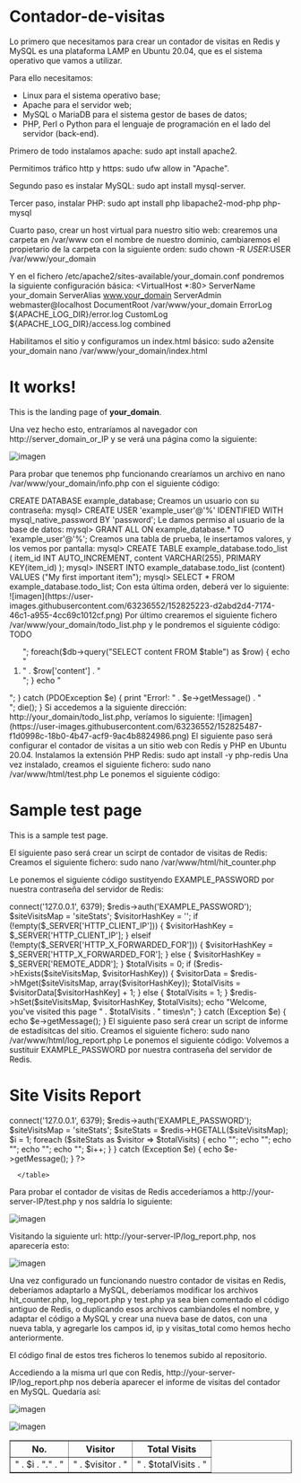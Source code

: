 # Contador-de-visitas

Lo primero que necesitamos para crear un contador de visitas en Redis y MySQL es una plataforma LAMP en Ubuntu 20.04, que es el sistema operativo que vamos a utilizar.

Para ello necesitamos:

- Linux para el sistema operativo base;
- Apache para el servidor web;
- MySQL o MariaDB para el sistema gestor de bases de datos;
- PHP, Perl o Python para el lenguaje de programación en el lado del servidor (back-end).

Primero de todo instalamos apache:
sudo apt install apache2.

Permitimos tráfico http y https:
sudo ufw allow in "Apache".

Segundo paso es instalar MySQL:
sudo apt install mysql-server.

Tercer paso, instalar PHP:
sudo apt install php libapache2-mod-php php-mysql

Cuarto paso, crear un host virtual para nuestro sitio web:
crearemos una carpeta en /var/www con el nombre de nuestro dominio, cambiaremos el propietario de la carpeta con la siguiente orden:
sudo chown -R $USER:$USER /var/www/your_domain

Y en el fichero /etc/apache2/sites-available/your_domain.conf pondremos la siguiente configuración básica:
<VirtualHost *:80>
    ServerName your_domain
    ServerAlias www.your_domain
    ServerAdmin webmaster@localhost
    DocumentRoot /var/www/your_domain
    ErrorLog ${APACHE_LOG_DIR}/error.log
    CustomLog ${APACHE_LOG_DIR}/access.log combined
</VirtualHost>

Habilitamos el sitio y configuramos un index.html básico:
sudo a2ensite your_domain
nano /var/www/your_domain/index.html
<h1>It works!</h1>
<p>This is the landing page of <strong>your_domain</strong>.</p>

Una vez hecho esto, entraríamos al navegador con http://server_domain_or_IP y se verá una página como la siguiente:

![imagen](https://user-images.githubusercontent.com/63236552/152823944-a3c61a11-6f16-4821-b40e-3e36d0a13ffd.png)

Para probar que tenemos php funcionando crearíamos un archivo en nano /var/www/your_domain/info.php con el siguiente código:
<?php
phpinfo();

Accediendo a nuestro navegador con http://server_domain_or_IP/info.php debería aparecer lo siguiente:

![imagen](https://user-images.githubusercontent.com/63236552/152824373-52d3ecdf-4efd-473d-8241-eadada513a93.png)

Por último, probaremos el procesamiento de PHP en nuestro servidor web:
Establecemos conexión con la consola de MySQL usando la cuenta root:
sudo mysql

Creamos una base de datos nueva:
mysql> CREATE DATABASE example_database;

Creamos un usuario con su contraseña:
mysql> CREATE USER 'example_user'@'%' IDENTIFIED WITH mysql_native_password BY 'password';

Le damos permiso al usuario de la base de datos:
mysql> GRANT ALL ON example_database.* TO 'example_user'@'%';

Creamos una tabla de prueba, le insertamos valores, y los vemos por pantalla:
mysql> CREATE TABLE example_database.todo_list (
	item_id INT AUTO_INCREMENT,
	content VARCHAR(255),
	PRIMARY KEY(item_id)
);

mysql> INSERT INTO example_database.todo_list (content) VALUES ("My first important item");

mysql> SELECT * FROM example_database.todo_list;

Con esta última orden, deberá ver lo siguiente:

![imagen](https://user-images.githubusercontent.com/63236552/152825223-d2abd2d4-7174-46c1-a955-4cc69c1012cf.png)

Por último crearemos el siguiente fichero /var/www/your_domain/todo_list.php y le pondremos el siguiente código:
<?php
$user = "example_user";
$password = "password";
$database = "example_database";
$table = "todo_list";

try {
  $db = new PDO("mysql:host=localhost;dbname=$database", $user, $password);
  echo "<h2>TODO</h2><ol>";
  foreach($db->query("SELECT content FROM $table") as $row) {
    echo "<li>" . $row['content'] . "</li>";
  }
  echo "</ol>";
} catch (PDOException $e) {
    print "Error!: " . $e->getMessage() . "<br/>";
    die();
}

Si accedemos a la siguiente dirección: http://your_domain/todo_list.php, veríamos lo siguiente:

![imagen](https://user-images.githubusercontent.com/63236552/152825487-f1d0998c-18b0-4b47-acf9-9ac4b8824986.png)


El siguiente paso será configurar el contador de visitas a un sitio web con Redis y PHP en Ubuntu 20.04.

Instalamos la extensión PHP Redis:
sudo apt install -y php-redis

Una vez instalado, creamos el siguiente fichero:
sudo nano /var/www/html/test.php

Le ponemos el siguiente código:
<?php
  require_once 'hit_counter.php';
?>

<!DOCTYPE html>
<html>

  <head>
    <title>Sample Test Page</title>
  </head>

  <body>
    <h1>Sample test page</h1>
    <p>This is a sample test page.</p>
  </body>

</html>

El siguiente paso será crear un scirpt de contador de visitas de Redis:
Creamos el siguiente fichero:
sudo nano /var/www/html/hit_counter.php

Le ponemos el siguiente código sustityendo EXAMPLE_PASSWORD por nuestra contraseña del servidor de Redis:
<?php

    try {

        $redis = new Redis();
        $redis->connect('127.0.0.1', 6379);
        $redis->auth('EXAMPLE_PASSWORD');

        $siteVisitsMap  = 'siteStats';
        $visitorHashKey = '';           

        if (!empty($_SERVER['HTTP_CLIENT_IP'])) {

           $visitorHashKey = $_SERVER['HTTP_CLIENT_IP'];

        } elseif (!empty($_SERVER['HTTP_X_FORWARDED_FOR'])) {

           $visitorHashKey = $_SERVER['HTTP_X_FORWARDED_FOR'];

        } else {

           $visitorHashKey = $_SERVER['REMOTE_ADDR'];
        }
      
        $totalVisits = 0;

        if ($redis->hExists($siteVisitsMap, $visitorHashKey)) {

            $visitorData = $redis->hMget($siteVisitsMap,  array($visitorHashKey));
            $totalVisits = $visitorData[$visitorHashKey] + 1;

        } else {

            $totalVisits = 1;

        }

        $redis->hSet($siteVisitsMap, $visitorHashKey, $totalVisits);

        echo "Welcome, you've visited this page " .  $totalVisits . " times\n";

    } catch (Exception $e) {
        echo $e->getMessage();
    }


El siguiente paso será crear un script de informe de estadísitcas del sitio.
Creamos el siguiente fichero:
sudo nano /var/www/html/log_report.php

Le ponemos el siguiente código: Volvemos a sustituir EXAMPLE_PASSWORD por nuestra contraseña del servidor de Redis.
<!DOCTYPE html>
<html>

  <head>
    <title>Site Visits Report</title>
  </head>

  <body>

      <h1>Site Visits Report</h1>

      <table border = '1'>
        <tr>
          <th>No.</th>
          <th>Visitor</th>
          <th>Total Visits</th>
        </tr>

        <?php

            try {

                $redis = new Redis();
                $redis->connect('127.0.0.1', 6379);
                $redis->auth('EXAMPLE_PASSWORD');

                $siteVisitsMap = 'siteStats';                          

                $siteStats = $redis->HGETALL($siteVisitsMap);

                $i = 1; 

                foreach ($siteStats as $visitor => $totalVisits) {

                    echo "<tr>";
                      echo "<td align = 'left'>"   . $i . "."     . "</td>";
                      echo "<td align = 'left'>"   . $visitor     . "</td>";
                      echo "<td align = 'right'>"  . $totalVisits . "</td>";
                    echo "</tr>";
                    
                    $i++;
                }

            } catch (Exception $e) {
                echo $e->getMessage();
            }

        ?>

      </table>
  </body>

</html>

Para probar el contador de visitas de Redis accederíamos a http://your-server-IP/test.php y nos saldría lo siguiente:

![imagen](https://user-images.githubusercontent.com/63236552/152826930-4ae08160-b6fb-4f29-8d44-853f5448e1fc.png)


Visitando la siguiente url: http://your-server-IP/log_report.php, nos aparecería esto:

![imagen](https://user-images.githubusercontent.com/63236552/152827038-c6841a92-2bc9-4e7a-a1d2-e31b19dcd7c1.png)


Una vez configurado un funcionando nuestro contador de visitas en Redis, deberíamos adaptarlo a MySQL, deberíamos modificar los archivos hit_counter.php, log_report.php y test.php ya sea bien comentado el código antiguo de Redis, o duplicando esos archivos cambiandoles el nombre, y adaptar el código a MySQL  y crear una nueva base de datos, con una nueva tabla, y agregarle los campos id, ip y visitas_total como hemos hecho anteriormente.

El código final de estos tres ficheros lo tenemos subido al repositorio.

Accediendo a la misma url que con Redis,  http://your-server-IP/log_report.php nos debería aparecer el informe de visitas del contador en MySQL. Quedaría así:

![imagen](https://user-images.githubusercontent.com/63236552/152854039-98c5da7b-9d69-4414-9331-083c16e1f232.png)

![imagen](https://user-images.githubusercontent.com/63236552/152854095-c18ce771-7cac-4d35-9542-38cf95d2b359.png)







